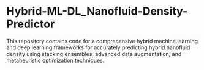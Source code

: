 # Hybrid-ML-DL_Nanofluid-Density-Predictor
This repository contains code for a comprehensive hybrid machine learning and deep learning frameworks for accurately predicting hybrid nanofluid density using stacking ensembles, advanced data augmentation, and metaheuristic optimization techniques.
